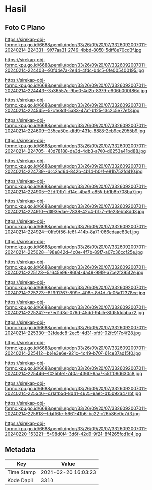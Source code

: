 # Hasil

## Foto C Plano

https://sirekap-obj-formc.kpu.go.id/6688/pemilu/pdpr/33/26/09/20/07/3326092007011-20240214-224331--9977aa31-2749-4bbd-8050-5dff8e70cd3f.jpg

https://sirekap-obj-formc.kpu.go.id/6688/pemilu/pdpr/33/26/09/20/07/3326092007011-20240214-224403--90fd4e7a-2e44-4fdc-b4d5-0fe005400195.jpg

https://sirekap-obj-formc.kpu.go.id/6688/pemilu/pdpr/33/26/09/20/07/3326092007011-20240214-224443--3b36557c-9be0-4d2b-8379-e906b000f86d.jpg

https://sirekap-obj-formc.kpu.go.id/6688/pemilu/pdpr/33/26/09/20/07/3326092007011-20240214-224545--52c1e8df-5a83-47af-b125-13c2c5e77ef3.jpg

https://sirekap-obj-formc.kpu.go.id/6688/pemilu/pdpr/33/26/09/20/07/3326092007011-20240214-224609--285ca50c-dfd9-431c-8888-2cb9ce2955b9.jpg

https://sirekap-obj-formc.kpu.go.id/6688/pemilu/pdpr/33/26/09/20/07/3326092007011-20240214-224705--40d78188-da3d-4db3-a700-d6253a41bd88.jpg

https://sirekap-obj-formc.kpu.go.id/6688/pemilu/pdpr/33/26/09/20/07/3326092007011-20240214-224739--dcc2ad64-842b-4b14-b0ef-e81b752fd410.jpg

https://sirekap-obj-formc.kpu.go.id/6688/pemilu/pdpr/33/26/09/20/07/3326092007011-20240214-224905--22df0fb1-d14c-4ba6-a855-bb1b8b708ba7.jpg

https://sirekap-obj-formc.kpu.go.id/6688/pemilu/pdpr/33/26/09/20/07/3326092007011-20240214-224910--d093edae-7838-42c4-b137-e1e23ebb8dd3.jpg

https://sirekap-obj-formc.kpu.go.id/6688/pemilu/pdpr/33/26/09/20/07/3326092007011-20240214-224924--01fe9f56-fe6f-414b-8a71-066cdaac83ef.jpg

https://sirekap-obj-formc.kpu.go.id/6688/pemilu/pdpr/33/26/09/20/07/3326092007011-20240214-225028--198e842d-4c0e-4f7b-89f7-a07c36ccf25e.jpg

https://sirekap-obj-formc.kpu.go.id/6688/pemilu/pdpr/33/26/09/20/07/3326092007011-20240214-225123--5a645e96-8604-4a49-9919-a7ce2f395f2e.jpg

https://sirekap-obj-formc.kpu.go.id/6688/pemilu/pdpr/33/26/09/20/07/3326092007011-20240214-225223--82991767-899e-408c-8d4d-0e05a12378ce.jpg

https://sirekap-obj-formc.kpu.go.id/6688/pemilu/pdpr/33/26/09/20/07/3326092007011-20240214-225242--e2ed1d3d-076d-45dd-94d5-8fd5fddaba72.jpg

https://sirekap-obj-formc.kpu.go.id/6688/pemilu/pdpr/33/26/09/20/07/3326092007011-20240214-225330--32fdedc8-2ec5-4d31-bfd9-02fc917c4f28.jpg

https://sirekap-obj-formc.kpu.go.id/6688/pemilu/pdpr/33/26/09/20/07/3326092007011-20240214-225412--bb1e3e6e-921c-4c49-b707-61ce37ad15f0.jpg

https://sirekap-obj-formc.kpu.go.id/6688/pemilu/pdpr/33/26/09/20/07/3326092007011-20240214-225446--f325bfe1-740a-4360-9aa7-551f09d630c8.jpg

https://sirekap-obj-formc.kpu.go.id/6688/pemilu/pdpr/33/26/09/20/07/3326092007011-20240214-225546--ca1afb5d-8d41-4625-9aeb-d15b92a471bf.jpg

https://sirekap-obj-formc.kpu.go.id/6688/pemilu/pdpr/33/26/09/20/07/3326092007011-20240214-225618--fdaff6fe-5661-41b6-bc22-c26b86e0c7d3.jpg

https://sirekap-obj-formc.kpu.go.id/6688/pemilu/pdpr/33/26/09/20/07/3326092007011-20240220-153221--5498d0f4-3d6f-42d9-9f24-8f4265fcd1d4.jpg


## Metadata

| Key        | Value               |
| ---------- | ------------------- |
| Time Stamp | 2024-02-20 16:03:23 |
| Kode Dapil | 3310                |



